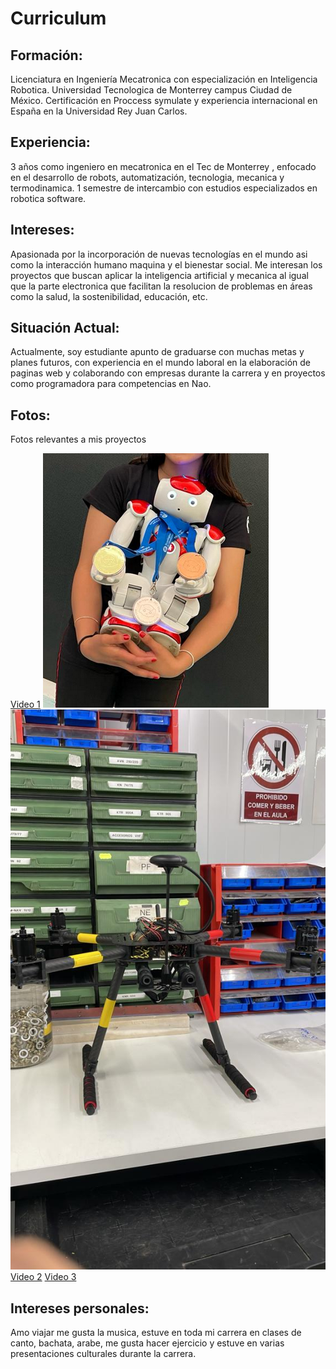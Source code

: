 # Curriculum 

## Formación:

Licenciatura en Ingeniería Mecatronica con especialización en Inteligencia Robotica. Universidad Tecnologica de Monterrey campus Ciudad de México.
Certificación en Proccess symulate y experiencia internacional en España en la Universidad Rey Juan Carlos.

## Experiencia:

3 años como ingeniero en mecatronica en el Tec de Monterrey , enfocado en el desarrollo de robots, automatización, tecnologia, mecanica y termodinamica.
1 semestre de intercambio con estudios especializados en robotica software.

## Intereses:

Apasionada por la incorporación de nuevas tecnologías en el mundo asi como la interacción humano maquina y el bienestar social. Me interesan  los proyectos que buscan aplicar la inteligencia artificial y mecanica al igual que la parte electronica que facilitan la resolucion de  problemas en áreas como la salud, la sostenibilidad, educación, etc.

## Situación Actual:

Actualmente, soy estudiante apunto de graduarse con muchas metas y planes futuros, con experiencia en el mundo laboral en la elaboración de paginas web y colaborando con empresas durante la carrera y en proyectos como programadora para competencias en Nao.

## Fotos:
Fotos relevantes a mis proyectos 


[Video 1](a.mp4)
![](s.png)
![](b.jpeg)
[Video 2](c.mp4)
[Video 3](d.mp4)

## Intereses personales:

Amo viajar me gusta la musica, estuve en toda mi carrera en clases de canto, bachata, arabe, me gusta hacer ejercicio y estuve en varias presentaciones culturales durante la carrera.
